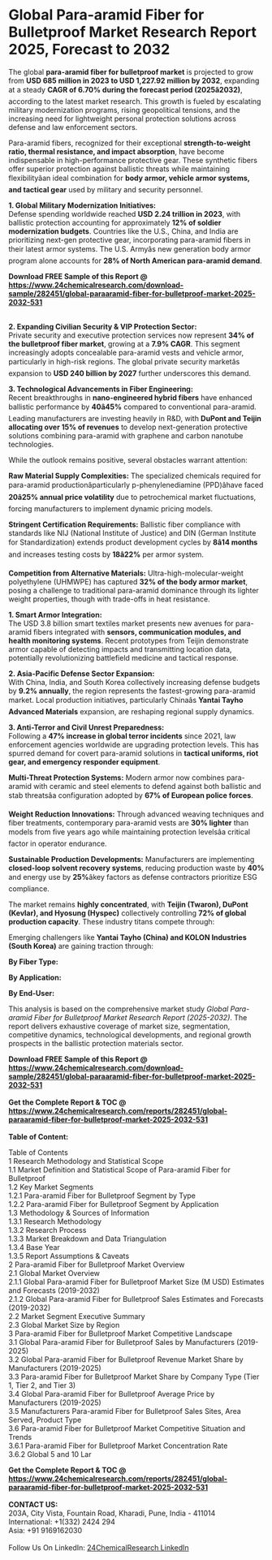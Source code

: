 <h1>Global Para-aramid Fiber for Bulletproof Market Research Report 2025, Forecast to 2032</h1><p>The global <strong>para-aramid fiber for bulletproof market</strong> is projected to grow from <strong>USD 685 million in 2023 to USD 1,227.92 million by 2032</strong>, expanding at a steady <strong>CAGR of 6.70% during the forecast period (2025â2032)</strong>, according to the latest market research. This growth is fueled by escalating military modernization programs, rising geopolitical tensions, and the increasing need for lightweight personal protection solutions across defense and law enforcement sectors.</p><p>Para-aramid fibers, recognized for their exceptional <strong>strength-to-weight ratio, thermal resistance, and impact absorption</strong>, have become indispensable in high-performance protective gear. These synthetic fibers offer superior protection against ballistic threats while maintaining flexibilityâan ideal combination for <strong>body armor, vehicle armor systems, and tactical gear</strong> used by military and security personnel.</p><p><strong>1. Global Military Modernization Initiatives:</strong><br>
Defense spending worldwide reached <strong>USD 2.24 trillion in 2023</strong>, with ballistic protection accounting for approximately <strong>12% of soldier modernization budgets</strong>. Countries like the U.S., China, and India are prioritizing next-gen protective gear, incorporating para-aramid fibers in their latest armor systems. The U.S. Armyâs new generation body armor program alone accounts for <strong>28% of North American para-aramid demand</strong>.</p><div><b>Download FREE Sample of this Report @ 
            <a href="https://www.24chemicalresearch.com/download-sample/282451/global-paraaramid-fiber-for-bulletproof-market-2025-2032-531">
            https://www.24chemicalresearch.com/download-sample/282451/global-paraaramid-fiber-for-bulletproof-market-2025-2032-531</a></b></div><br><p><strong>2. Expanding Civilian Security &amp; VIP Protection Sector:</strong><br>
Private security and executive protection services now represent <strong>34% of the bulletproof fiber market</strong>, growing at a <strong>7.9% CAGR</strong>. This segment increasingly adopts concealable para-aramid vests and vehicle armor, particularly in high-risk regions. The global private security marketâs expansion to <strong>USD 240 billion by 2027</strong> further underscores this demand.</p><p><strong>3. Technological Advancements in Fiber Engineering:</strong><br>
Recent breakthroughs in <strong>nano-engineered hybrid fibers</strong> have enhanced ballistic performance by <strong>40â45%</strong> compared to conventional para-aramid. Leading manufacturers are investing heavily in R&amp;D, with <strong>DuPont and Teijin allocating over 15% of revenues</strong> to develop next-generation protective solutions combining para-aramid with graphene and carbon nanotube technologies.</p><p>While the outlook remains positive, several obstacles warrant attention:</p><p><strong>Raw Material Supply Complexities:</strong> The specialized chemicals required for para-aramid productionâparticularly p-phenylenediamine (PPD)âhave faced <strong>20â25% annual price volatility</strong> due to petrochemical market fluctuations, forcing manufacturers to implement dynamic pricing models.</p><p><strong>Stringent Certification Requirements:</strong> Ballistic fiber compliance with standards like NIJ (National Institute of Justice) and DIN (German Institute for Standardization) extends product development cycles by <strong>8â14 months</strong> and increases testing costs by <strong>18â22%</strong> per armor system.</p><p><strong>Competition from Alternative Materials:</strong> Ultra-high-molecular-weight polyethylene (UHMWPE) has captured <strong>32% of the body armor market</strong>, posing a challenge to traditional para-aramid dominance through its lighter weight properties, though with trade-offs in heat resistance.</p><p><strong>1. Smart Armor Integration:</strong><br>
The USD 3.8 billion smart textiles market presents new avenues for para-aramid fibers integrated with <strong>sensors, communication modules, and health monitoring systems</strong>. Recent prototypes from Teijin demonstrate armor capable of detecting impacts and transmitting location data, potentially revolutionizing battlefield medicine and tactical response.</p><p><strong>2. Asia-Pacific Defense Sector Expansion:</strong><br>
With China, India, and South Korea collectively increasing defense budgets by <strong>9.2% annually</strong>, the region represents the fastest-growing para-aramid market. Local production initiatives, particularly Chinaâs <strong>Yantai Tayho Advanced Materials</strong> expansion, are reshaping regional supply dynamics.</p><p><strong>3. Anti-Terror and Civil Unrest Preparedness:</strong><br>
Following a <strong>47% increase in global terror incidents</strong> since 2021, law enforcement agencies worldwide are upgrading protection levels. This has spurred demand for covert para-aramid solutions in <strong>tactical uniforms, riot gear, and emergency responder equipment</strong>.</p><p><strong>Multi-Threat Protection Systems:</strong> Modern armor now combines para-aramid with ceramic and steel elements to defend against both ballistic and stab threatsâa configuration adopted by <strong>67% of European police forces</strong>.</p><p><strong>Weight Reduction Innovations:</strong> Through advanced weaving techniques and fiber treatments, contemporary para-aramid vests are <strong>30% lighter</strong> than models from five years ago while maintaining protection levelsâa critical factor in operator endurance.</p><p><strong>Sustainable Production Developments:</strong> Manufacturers are implementing <strong>closed-loop solvent recovery systems</strong>, reducing production waste by <strong>40%</strong> and energy use by <strong>25%</strong>âkey factors as defense contractors prioritize ESG compliance.</p><p>The market remains <strong>highly concentrated</strong>, with <strong>Teijin (Twaron), DuPont (Kevlar), and Hyosung (Hyspec)</strong> collectively controlling <strong>72% of global production capacity</strong>. These industry titans compete through:</p><p>Emerging challengers like <strong>Yantai Tayho (China) and KOLON Industries (South Korea)</strong> are gaining traction through:</p><p><strong>By Fiber Type:</strong></p><p><strong>By Application:</strong></p><p><strong>By End-User:</strong></p><p>This analysis is based on the comprehensive market study <em>Global Para-aramid Fiber for Bulletproof Market Research Report (2025-2032)</em>. The report delivers exhaustive coverage of market size, segmentation, competitive dynamics, technological developments, and regional growth prospects in the ballistic protection materials sector.</p><div><b>Download FREE Sample of this Report @ 
            <a href="https://www.24chemicalresearch.com/download-sample/282451/global-paraaramid-fiber-for-bulletproof-market-2025-2032-531">
            https://www.24chemicalresearch.com/download-sample/282451/global-paraaramid-fiber-for-bulletproof-market-2025-2032-531</a></b></div><br><div><b>Get the Complete Report & TOC @ 
            <a href="https://www.24chemicalresearch.com/reports/282451/global-paraaramid-fiber-for-bulletproof-market-2025-2032-531">
            https://www.24chemicalresearch.com/reports/282451/global-paraaramid-fiber-for-bulletproof-market-2025-2032-531</a></b></div><br>
            <b>Table of Content:</b><p>Table of Contents<br />
1 Research Methodology and Statistical Scope<br />
1.1 Market Definition and Statistical Scope of Para-aramid Fiber for Bulletproof<br />
1.2 Key Market Segments<br />
1.2.1 Para-aramid Fiber for Bulletproof Segment by Type<br />
1.2.2 Para-aramid Fiber for Bulletproof Segment by Application<br />
1.3 Methodology & Sources of Information<br />
1.3.1 Research Methodology<br />
1.3.2 Research Process<br />
1.3.3 Market Breakdown and Data Triangulation<br />
1.3.4 Base Year<br />
1.3.5 Report Assumptions & Caveats<br />
2 Para-aramid Fiber for Bulletproof Market Overview<br />
2.1 Global Market Overview<br />
2.1.1 Global Para-aramid Fiber for Bulletproof Market Size (M USD) Estimates and Forecasts (2019-2032)<br />
2.1.2 Global Para-aramid Fiber for Bulletproof Sales Estimates and Forecasts (2019-2032)<br />
2.2 Market Segment Executive Summary<br />
2.3 Global Market Size by Region<br />
3 Para-aramid Fiber for Bulletproof Market Competitive Landscape<br />
3.1 Global Para-aramid Fiber for Bulletproof Sales by Manufacturers (2019-2025)<br />
3.2 Global Para-aramid Fiber for Bulletproof Revenue Market Share by Manufacturers (2019-2025)<br />
3.3 Para-aramid Fiber for Bulletproof Market Share by Company Type (Tier 1, Tier 2, and Tier 3)<br />
3.4 Global Para-aramid Fiber for Bulletproof Average Price by Manufacturers (2019-2025)<br />
3.5 Manufacturers Para-aramid Fiber for Bulletproof Sales Sites, Area Served, Product Type<br />
3.6 Para-aramid Fiber for Bulletproof Market Competitive Situation and Trends<br />
3.6.1 Para-aramid Fiber for Bulletproof Market Concentration Rate<br />
3.6.2 Global 5 and 10 Lar</p><div><b>Get the Complete Report & TOC @ 
            <a href="https://www.24chemicalresearch.com/reports/282451/global-paraaramid-fiber-for-bulletproof-market-2025-2032-531">
            https://www.24chemicalresearch.com/reports/282451/global-paraaramid-fiber-for-bulletproof-market-2025-2032-531</a></b></div><br><b>CONTACT US:</b><br>
            203A, City Vista, Fountain Road, Kharadi, Pune, India - 411014<br>
            International: +1(332) 2424 294<br>
            Asia: +91 9169162030 <br><br>
            Follow Us On LinkedIn: <a href="https://www.linkedin.com/company/24chemicalresearch/">24ChemicalResearch LinkedIn</a>